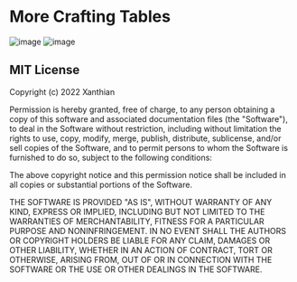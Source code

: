# More Crafting Tables
![image](https://user-images.githubusercontent.com/7688001/151965658-94c593ab-3f20-44eb-af79-a745c97760ad.png)
![image](https://user-images.githubusercontent.com/7688001/151965828-c45e161d-b99f-4471-b36d-6108d33fb5b0.png)


## MIT License

Copyright (c) 2022 Xanthian

Permission is hereby granted, free of charge, to any person obtaining a copy of this software and associated
documentation files (the "Software"), to deal in the Software without restriction, including without limitation the
rights to use, copy, modify, merge, publish, distribute, sublicense, and/or sell copies of the Software, and to permit
persons to whom the Software is furnished to do so, subject to the following conditions:

The above copyright notice and this permission notice shall be included in all copies or substantial portions of the
Software.

THE SOFTWARE IS PROVIDED "AS IS", WITHOUT WARRANTY OF ANY KIND, EXPRESS OR IMPLIED, INCLUDING BUT NOT LIMITED TO THE
WARRANTIES OF MERCHANTABILITY, FITNESS FOR A PARTICULAR PURPOSE AND NONINFRINGEMENT. IN NO EVENT SHALL THE AUTHORS OR
COPYRIGHT HOLDERS BE LIABLE FOR ANY CLAIM, DAMAGES OR OTHER LIABILITY, WHETHER IN AN ACTION OF CONTRACT, TORT OR
OTHERWISE, ARISING FROM, OUT OF OR IN CONNECTION WITH THE SOFTWARE OR THE USE OR OTHER DEALINGS IN THE SOFTWARE.
